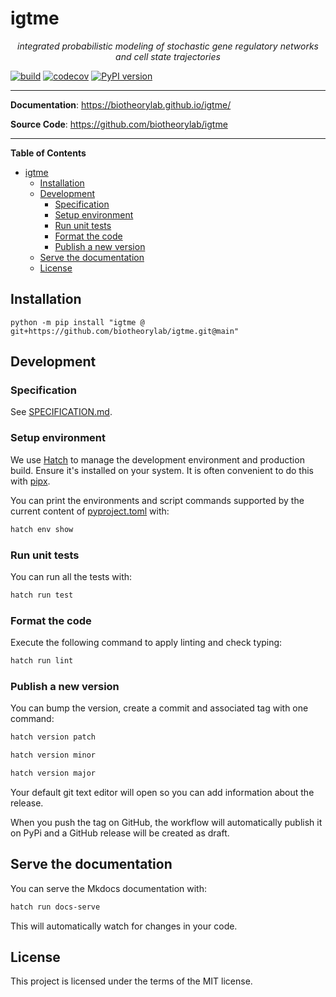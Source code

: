 # igtme

<p align="center">
    <em>integrated probabilistic modeling of stochastic gene regulatory networks and cell state trajectories</em>
</p>

[![build](https://github.com/biotheorylab/igtme/workflows/Build/badge.svg)](https://github.com/biotheorylab/igtme/actions)
[![codecov](https://codecov.io/gh/biotheorylab/igtme/branch/master/graph/badge.svg)](https://codecov.io/gh/biotheorylab/igtme)
[![PyPI version](https://badge.fury.io/py/igtme.svg)](https://badge.fury.io/py/igtme)

---

**Documentation**: <a href="https://biotheorylab.github.io/igtme/" target="_blank">https://biotheorylab.github.io/igtme/</a>

**Source Code**: <a href="https://github.com/biotheorylab/igtme" target="_blank">https://github.com/biotheorylab/igtme</a>

---

**Table of Contents**

- [igtme](#igtme)
  - [Installation](#installation)
  - [Development](#development)
    - [Specification](#specification)
    - [Setup environment](#setup-environment)
    - [Run unit tests](#run-unit-tests)
    - [Format the code](#format-the-code)
    - [Publish a new version](#publish-a-new-version)
  - [Serve the documentation](#serve-the-documentation)
  - [License](#license)

## Installation

```console
python -m pip install "igtme @ git+https://github.com/biotheorylab/igtme.git@main"
```

## Development

### Specification

See [SPECIFICATION.md](./SPECIFICATION.md).

### Setup environment

We use [Hatch](https://hatch.pypa.io/latest/install/) to manage the development environment and production build. Ensure it's installed on your system. It is often convenient to do this with [pipx](https://pypa.github.io/pipx/installation/).

You can print the environments and script commands supported by the current content of [pyproject.toml](./pyproject.toml) with:

```bash
hatch env show
```

### Run unit tests

You can run all the tests with:

```bash
hatch run test
```

### Format the code

Execute the following command to apply linting and check typing:

```bash
hatch run lint
```

### Publish a new version

You can bump the version, create a commit and associated tag with one command:

```bash
hatch version patch
```

```bash
hatch version minor
```

```bash
hatch version major
```

Your default git text editor will open so you can add information about the release.

When you push the tag on GitHub, the workflow will automatically publish it on PyPi and a GitHub release will be created as draft.

## Serve the documentation

You can serve the Mkdocs documentation with:

```bash
hatch run docs-serve
```

This will automatically watch for changes in your code.

## License

This project is licensed under the terms of the MIT license.
